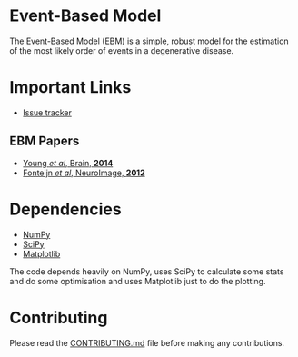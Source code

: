Event-Based Model
=================

The Event-Based Model (EBM) is a simple, robust model for the estimation of the most likely order of events in a degenerative disease.



Important Links
===============

- [Issue tracker](https://github.com/ucl-pond/ebm/issues)

EBM Papers
----------
- [Young *et al*, Brain, **2014**](http://brain.oxfordjournals.org/cgi/pmidlookup?view=long&pmid=25012224)
- [Fonteijn *et al*, NeuroImage, **2012**](http://www.sciencedirect.com/science/article/pii/S1053811912000791)



Dependencies
============
- [NumPy](https://github.com/numpy/numpy)
- [SciPy](https://github.com/scipy/scipy)
- [Matplotlib](https://github.com/matplotlib/matplotlib)

The code depends heavily on NumPy, uses SciPy to calculate some stats and do some optimisation and uses Matplotlib just to do the plotting.

Contributing
============
Please read the [CONTRIBUTING.md](https://github.com/ucl-pond/ebm/blob/master/CONTRIBUTING.md) file before making any contributions.
